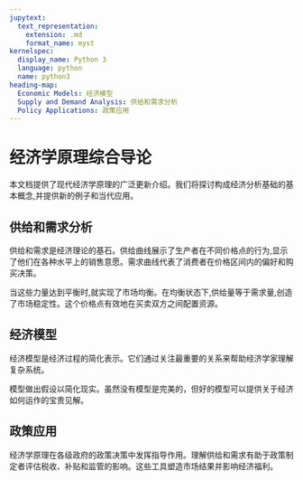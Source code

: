 ```yaml
---
jupytext:
  text_representation:
    extension: .md
    format_name: myst
kernelspec:
  display_name: Python 3
  language: python
  name: python3
heading-map:
  Economic Models: 经济模型
  Supply and Demand Analysis: 供给和需求分析
  Policy Applications: 政策应用
---
```


# 经济学原理综合导论

本文档提供了现代经济学原理的广泛更新介绍。我们将探讨构成经济分析基础的基本概念,并提供新的例子和当代应用。

## 供给和需求分析

供给和需求是经济理论的基石。供给曲线展示了生产者在不同价格点的行为,显示了他们在各种水平上的销售意愿。需求曲线代表了消费者在价格区间内的偏好和购买决策。

当这些力量达到平衡时,就实现了市场均衡。在均衡状态下,供给量等于需求量,创造了市场稳定性。这个价格点有效地在买卖双方之间配置资源。

## 经济模型

经济模型是经济过程的简化表示。它们通过关注最重要的关系来帮助经济学家理解复杂系统。

模型做出假设以简化现实。虽然没有模型是完美的，但好的模型可以提供关于经济如何运作的宝贵见解。

## 政策应用

经济学原理在各级政府的政策决策中发挥指导作用。理解供给和需求有助于政策制定者评估税收、补贴和监管的影响。这些工具塑造市场结果并影响经济福利。
